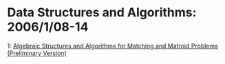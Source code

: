 # Data Structures and Algorithms: 2006/1/08-14  
1: [Algebraic Structures and Algorithms for Matching and Matroid Problems  (Preliminary Version)](https://doi.org/10.48550/arXiv.cs/0601026)  
